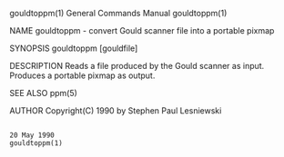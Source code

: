 gouldtoppm(1)                                                                           General Commands Manual                                                                          gouldtoppm(1)

NAME
       gouldtoppm - convert Gould scanner file into a portable pixmap

SYNOPSIS
       gouldtoppm [gouldfile]

DESCRIPTION
       Reads a file produced by the Gould scanner as input.  Produces a portable pixmap as output.

SEE ALSO
       ppm(5)

AUTHOR
       Copyright(C) 1990 by Stephen Paul Lesniewski

                                                                                              20 May 1990                                                                                gouldtoppm(1)
